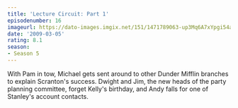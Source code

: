 ```yaml
---
title: 'Lecture Circuit: Part 1'
episodenumber: 16
imageurl: https://dato-images.imgix.net/151/1471789063-up3Mq6A7xYpgi54aONPAfn3tJ8f.jpg?ixlib=rb-1.1.0&ch=DPR%2CWidth&auto=compress%2Cformat
date: '2009-03-05'
rating: 8.1
season:
- Season 5
---
```


With Pam in tow, Michael gets sent around to other Dunder Mifflin branches to explain Scranton's success. Dwight and Jim, the new heads of the party planning committee, forget Kelly's birthday, and Andy falls for one of Stanley's account contacts.
